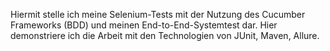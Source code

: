Hiermit stelle ich meine Selenium-Tests mit der Nutzung des Cucumber Frameworks (BDD) und meinen End-to-End-Systemtest dar. Hier demonstriere ich die Arbeit mit den Technologien von JUnit, Maven, Allure.
